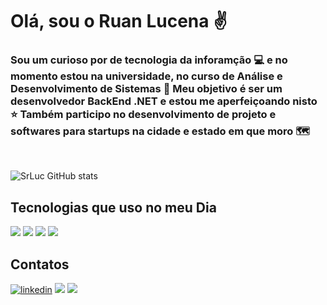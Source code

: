 # Olá, sou o Ruan Lucena ✌️

### Sou um curioso por de tecnologia da inforamção 💻 e no momento estou na universidade, no curso de Análise e Desenvolvimento de Sistemas 🤖 Meu objetivo é ser um desenvolvedor BackEnd .NET e estou me aperfeiçoando nisto ⭐ Também participo no desenvolvimento de projeto e softwares para startups na cidade e estado em que moro 🗺️
<br>

![SrLuc GitHub stats](https://github-readme-stats.vercel.app/api?username=SrLuc&show_icons=true&theme=dracula)

## Tecnologias que uso no meu Dia
![](https://img.shields.io/badge/C-00599C?style=for-the-badge&logo=c&logoColor=white)
![](https://img.shields.io/badge/C%2B%2B-00599C?style=for-the-badge&logo=c%2B%2B&logoColor=white)
![](https://img.shields.io/badge/HTML5-E34F26?style=for-the-badge&logo=html5&logoColor=white)
![](https://img.shields.io/badge/MySQL-00000F?style=for-the-badge&logo=mysql&logoColor=white)

## Contatos 

[![linkedin](https://img.shields.io/badge/LinkedIn-0077B5?style=for-the-badge&logo=linkedin&logoColor=white)](https://linkedin.com/in/ruan-lucena-387623232)
[![](https://img.shields.io/badge/WhatsApp-25D366?style=for-the-badge&logo=whatsapp&logoColor=white)](https://api.whatsapp.com/send?phone=5581996271309)
[![](https://img.shields.io/badge/Gmail-D14836?style=for-the-badge&logo=gmail&logoColor=white)](https://ruanlucenaramos@gmail.com)

